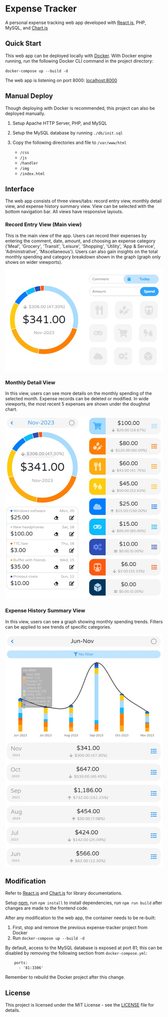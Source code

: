 # Expense Tracker

A personal expense tracking web app developed with [React.js](https://react.dev/), PHP, MySQL, and [Chart.js](https://www.chartjs.org/)

## Quick Start

This web app can be deployed locally with [Docker](https://www.docker.com/products/docker-desktop). With Docker engine running, run the following Docker CLI command in the project directory:

  `docker-compose up --build -d`

The web app is listening on port 8000: [localhost:8000](http://localhost:8000)

## Manual Deploy

Though deploying with Docker is recommended, this project can also be deployed manually. 

1. Setup Apache HTTP Server, PHP, and MySQL
2. Setup the MySQL database by running `./db/init.sql`
3. Copy the following directories and file to `/var/www/html`

   * `/css`
   * `/js`
   * `/handler`
   * `/img`
   * `/index.html`

## Interface

The web app consists of three views/tabs: record entry view, monthly detail view, and expense history summary view. View can be selected with the bottom navigation bar. All views have responsive layouts.

### Record Entry View (Main view)

This is the main view of the app. Users can record their expenses by entering the comment, date, amount, and choosing an expense category ('Meal', 'Grocery', 'Transit', 'Leisure', 'Shopping', 'Utility', 'App & Service', 'Administrative', 'Miscellaneous'). Users can also gain insights on the total monthly spending and category breakdown shown in the graph (graph only shows on wider viewports).

![record entry view](./img/1.jpg)


### Monthly Detail View

In this view, users can see more details on the monthly spending of the selected month. Expense records can be deleted or modified. In wide viewports, the most recent 5 expenses are shown under the doughnut chart. 

![Monthly Detail View](./img/2.jpg)

### Expense History Summary View

In this view, users can see a graph showing monthly spending trends. Filters can be applied to see trends of specific categories. 

![Expense History Summary View](./img/3.jpg)


## Modification 

Refer to [React.js](https://react.dev/) and [Chart.js](https://www.chartjs.org/) for library documentations.

Setup [npm](https://www.npmjs.com/), run `npm install` to install dependencies, run `npm run build` after changes are made to the frontend code.

After any modification to the web app, the container needs to be re-built:
  1. First, stop and remove the previous expense-tracker project from Docker
  2. Run `docker-compose up --build -d`

By default, access to the MySQL database is exposed at port 81; this can be disabled by removing the following section from `docker-compose.yml`:
  ```
      ports:
        - '81:3306'
  ```
Remember to rebuild the Docker project after this change.

## License 

This project is licensed under the MIT License - see the [LICENSE](LICENSE) file for details.
